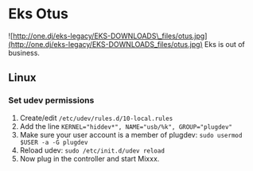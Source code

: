 # Eks Otus

![http://one.dj/eks-legacy/EKS-DOWNLOADS\_files/otus.jpg](http://one.dj/eks-legacy/EKS-DOWNLOADS_files/otus.jpg)
Eks is out of business.

## Linux

### Set udev permissions

1.  Create/edit `/etc/udev/rules.d/10-local.rules`
2.  Add the line `KERNEL="hiddev*", NAME="usb/%k", GROUP="plugdev"`
3.  Make sure your user account is a member of plugdev: `sudo usermod
    $USER -a -G plugdev`
4.  Reload udev: `sudo /etc/init.d/udev reload`
5.  Now plug in the controller and start Mixxx.
